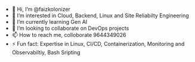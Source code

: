 - 👋 Hi, I’m @faizkolonizer
- 👀 I’m interested in Cloud, Backend, Linux and Site Reliabilty Engineering
- 🌱 I’m currently learning Gen AI
- 💞️ I’m looking to collaborate on DevOps projects 
- 📫 How to reach me, colloborate 9644349026
- ⚡ Fun fact: Expertise in Linux, CI/CD, Containerization, Monitoring and Observabiltiy, Bash Sripting 

<!---
faizkolonizer/faizkolonizer is a ✨ special ✨ repository because its `README.md` (this file) appears on your GitHub profile.
You can click the Preview link to take a look at your changes.
--->

